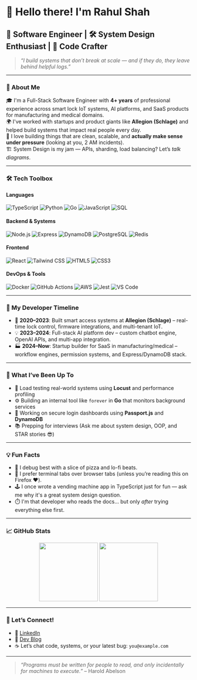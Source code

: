 # 👋 Hello there! I'm Rahul Shah 

## 🚀 Software Engineer | 🛠️ System Design Enthusiast | 🎨 Code Crafter

> _“I build systems that don’t break at scale — and if they do, they leave behind helpful logs.”_

---

### 🧠 About Me

🎓 I'm a Full-Stack Software Engineer with **4+ years** of professional experience across smart lock IoT systems, AI platforms, and SaaS products for manufacturing and medical domains.  
🌍 I've worked with startups and product giants like **Allegion (Schlage)** and helped build systems that impact real people every day.  
🧩 I love building things that are clean, scalable, and **actually make sense under pressure** (looking at you, 2 AM incidents).  
🏗️ System Design is my jam — APIs, sharding, load balancing? Let’s *talk diagrams*.  

---

### 🛠️ Tech Toolbox

#### Languages  
![TypeScript](https://img.shields.io/badge/-TypeScript-3178C6?style=flat&logo=typescript&logoColor=white)
![Python](https://img.shields.io/badge/-Python-3776AB?style=flat&logo=python&logoColor=white)
![Go](https://img.shields.io/badge/-Go-00ADD8?style=flat&logo=go&logoColor=white)
![JavaScript](https://img.shields.io/badge/-JavaScript-F7DF1E?style=flat&logo=javascript&logoColor=black)
![SQL](https://img.shields.io/badge/-SQL-4479A1?style=flat&logo=mysql&logoColor=white)

#### Backend & Systems  
![Node.js](https://img.shields.io/badge/-Node.js-339933?style=flat&logo=nodedotjs&logoColor=white)
![Express](https://img.shields.io/badge/-Express-black?style=flat&logo=express&logoColor=white)
![DynamoDB](https://img.shields.io/badge/-DynamoDB-4053D6?style=flat&logo=amazon-dynamodb&logoColor=white)
![PostgreSQL](https://img.shields.io/badge/-PostgreSQL-336791?style=flat&logo=postgresql&logoColor=white)
![Redis](https://img.shields.io/badge/-Redis-DC382D?style=flat&logo=redis&logoColor=white)

#### Frontend  
![React](https://img.shields.io/badge/-React-61DAFB?style=flat&logo=react&logoColor=black)
![Tailwind CSS](https://img.shields.io/badge/-Tailwind-38B2AC?style=flat&logo=tailwind-css&logoColor=white)
![HTML5](https://img.shields.io/badge/-HTML5-E34F26?style=flat&logo=html5&logoColor=white)
![CSS3](https://img.shields.io/badge/-CSS3-1572B6?style=flat&logo=css3&logoColor=white)

#### DevOps & Tools  
![Docker](https://img.shields.io/badge/-Docker-2496ED?style=flat&logo=docker&logoColor=white)
![GitHub Actions](https://img.shields.io/badge/-GitHub%20Actions-2088FF?style=flat&logo=github-actions&logoColor=white)
![AWS](https://img.shields.io/badge/-AWS-232F3E?style=flat&logo=amazon-aws&logoColor=white)
![Jest](https://img.shields.io/badge/-Jest-C21325?style=flat&logo=jest&logoColor=white)
![VS Code](https://img.shields.io/badge/-VS%20Code-007ACC?style=flat&logo=visual-studio-code&logoColor=white)

---

### 💼 My Developer Timeline

- 🧠 **2020–2023**: Built smart access systems at **Allegion (Schlage)** – real-time lock control, firmware integrations, and multi-tenant IoT.
- 💡 **2023–2024**: Full-stack AI platform dev – custom chatbot engine, OpenAI APIs, and multi-app integration.
- 🏭 **2024–Now**: Startup builder for SaaS in manufacturing/medical – workflow engines, permission systems, and Express/DynamoDB stack.

---

### 🧪 What I’ve Been Up To

- 🔬 Load testing real-world systems using **Locust** and performance profiling
- ⚙️ Building an internal tool like `forever` in **Go** that monitors background services
- 🔐 Working on secure login dashboards using **Passport.js** and **DynamoDB**
- 📚 Prepping for interviews (Ask me about system design, OOP, and STAR stories 😎)

---

### 💡 Fun Facts

- 🍕 I debug best with a slice of pizza and lo-fi beats.
- 🐧 I prefer terminal tabs over browser tabs (unless you’re reading this on Firefox ❤️).
- 🕹️ I once wrote a vending machine app in TypeScript just for fun — ask me why it's a great system design question.
- ⏱️ I'm that developer who reads the docs… but only *after* trying everything else first.

---

### 📈 GitHub Stats

<p align="center">
  <img src="https://github-readme-stats.vercel.app/api?username=rahulSailesh-shah&show_icons=true&theme=radical" height="160" />
  <img src="https://github-readme-stats.vercel.app/api/top-langs/?username=rahulSailesh-shah&layout=compact&theme=radical" height="160"/>
</p>

---

### 🤝 Let’s Connect!

- 💼 [LinkedIn](https://www.linkedin.com/in/your-linkedin/)  
- 🧠 [Dev Blog](https://dev.to/yourname)  
- ☕ Let’s chat code, systems, or your latest bug: `you@example.com`

---

> *“Programs must be written for people to read, and only incidentally for machines to execute.”* – Harold Abelson  
